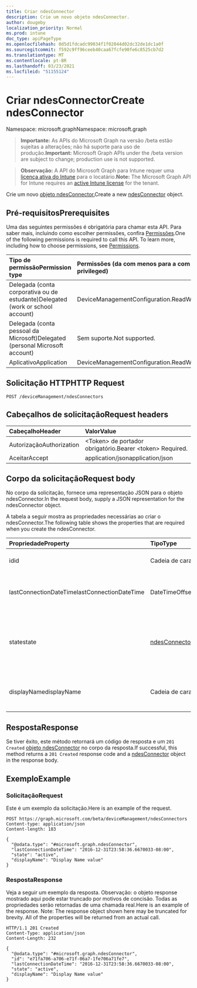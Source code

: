 ```yaml
---
title: Criar ndesConnector
description: Crie um novo objeto ndesConnector.
author: dougeby
localization_priority: Normal
ms.prod: intune
doc_type: apiPageType
ms.openlocfilehash: 0d5d1fdcadc99034f1f02044d02dc32de1dc1a0f
ms.sourcegitcommit: f592c9ff96ceeb40caa67fcfe90fe6c8525cb7d2
ms.translationtype: MT
ms.contentlocale: pt-BR
ms.lasthandoff: 03/23/2021
ms.locfileid: "51155124"
---
```

# <a name="create-ndesconnector"></a><span data-ttu-id="525ab-103">Criar ndesConnector</span><span class="sxs-lookup"><span data-stu-id="525ab-103">Create ndesConnector</span></span>

<span data-ttu-id="525ab-104">Namespace: microsoft.graph</span><span class="sxs-lookup"><span data-stu-id="525ab-104">Namespace: microsoft.graph</span></span>

> <span data-ttu-id="525ab-105">**Importante:** As APIs do Microsoft Graph na versão /beta estão sujeitas a alterações; não há suporte para uso de produção.</span><span class="sxs-lookup"><span data-stu-id="525ab-105">**Important:** Microsoft Graph APIs under the /beta version are subject to change; production use is not supported.</span></span>

> <span data-ttu-id="525ab-106">**Observação:** A API do Microsoft Graph para Intune requer uma [licença ativa do Intune](https://go.microsoft.com/fwlink/?linkid=839381) para o locatário.</span><span class="sxs-lookup"><span data-stu-id="525ab-106">**Note:** The Microsoft Graph API for Intune requires an [active Intune license](https://go.microsoft.com/fwlink/?linkid=839381) for the tenant.</span></span>

<span data-ttu-id="525ab-107">Crie um novo [objeto ndesConnector.](../resources/intune-deviceconfig-ndesconnector.md)</span><span class="sxs-lookup"><span data-stu-id="525ab-107">Create a new [ndesConnector](../resources/intune-deviceconfig-ndesconnector.md) object.</span></span>

## <a name="prerequisites"></a><span data-ttu-id="525ab-108">Pré-requisitos</span><span class="sxs-lookup"><span data-stu-id="525ab-108">Prerequisites</span></span>
<span data-ttu-id="525ab-p101">Uma das seguintes permissões é obrigatória para chamar esta API. Para saber mais, incluindo como escolher permissões, confira [Permissões](/graph/permissions-reference).</span><span class="sxs-lookup"><span data-stu-id="525ab-p101">One of the following permissions is required to call this API. To learn more, including how to choose permissions, see [Permissions](/graph/permissions-reference).</span></span>

|<span data-ttu-id="525ab-111">Tipo de permissão</span><span class="sxs-lookup"><span data-stu-id="525ab-111">Permission type</span></span>|<span data-ttu-id="525ab-112">Permissões (da com menos para a com mais privilégios)</span><span class="sxs-lookup"><span data-stu-id="525ab-112">Permissions (from least to most privileged)</span></span>|
|:---|:---|
|<span data-ttu-id="525ab-113">Delegada (conta corporativa ou de estudante)</span><span class="sxs-lookup"><span data-stu-id="525ab-113">Delegated (work or school account)</span></span>|<span data-ttu-id="525ab-114">DeviceManagementConfiguration.ReadWrite.All</span><span class="sxs-lookup"><span data-stu-id="525ab-114">DeviceManagementConfiguration.ReadWrite.All</span></span>|
|<span data-ttu-id="525ab-115">Delegada (conta pessoal da Microsoft)</span><span class="sxs-lookup"><span data-stu-id="525ab-115">Delegated (personal Microsoft account)</span></span>|<span data-ttu-id="525ab-116">Sem suporte.</span><span class="sxs-lookup"><span data-stu-id="525ab-116">Not supported.</span></span>|
|<span data-ttu-id="525ab-117">Aplicativo</span><span class="sxs-lookup"><span data-stu-id="525ab-117">Application</span></span>|<span data-ttu-id="525ab-118">DeviceManagementConfiguration.ReadWrite.All</span><span class="sxs-lookup"><span data-stu-id="525ab-118">DeviceManagementConfiguration.ReadWrite.All</span></span>|

## <a name="http-request"></a><span data-ttu-id="525ab-119">Solicitação HTTP</span><span class="sxs-lookup"><span data-stu-id="525ab-119">HTTP Request</span></span>
<!-- {
  "blockType": "ignored"
}
-->
``` http
POST /deviceManagement/ndesConnectors
```

## <a name="request-headers"></a><span data-ttu-id="525ab-120">Cabeçalhos de solicitação</span><span class="sxs-lookup"><span data-stu-id="525ab-120">Request headers</span></span>
|<span data-ttu-id="525ab-121">Cabeçalho</span><span class="sxs-lookup"><span data-stu-id="525ab-121">Header</span></span>|<span data-ttu-id="525ab-122">Valor</span><span class="sxs-lookup"><span data-stu-id="525ab-122">Value</span></span>|
|:---|:---|
|<span data-ttu-id="525ab-123">Autorização</span><span class="sxs-lookup"><span data-stu-id="525ab-123">Authorization</span></span>|<span data-ttu-id="525ab-124">&lt;Token&gt; de portador obrigatório.</span><span class="sxs-lookup"><span data-stu-id="525ab-124">Bearer &lt;token&gt; Required.</span></span>|
|<span data-ttu-id="525ab-125">Aceitar</span><span class="sxs-lookup"><span data-stu-id="525ab-125">Accept</span></span>|<span data-ttu-id="525ab-126">application/json</span><span class="sxs-lookup"><span data-stu-id="525ab-126">application/json</span></span>|

## <a name="request-body"></a><span data-ttu-id="525ab-127">Corpo da solicitação</span><span class="sxs-lookup"><span data-stu-id="525ab-127">Request body</span></span>
<span data-ttu-id="525ab-128">No corpo da solicitação, fornece uma representação JSON para o objeto ndesConnector.</span><span class="sxs-lookup"><span data-stu-id="525ab-128">In the request body, supply a JSON representation for the ndesConnector object.</span></span>

<span data-ttu-id="525ab-129">A tabela a seguir mostra as propriedades necessárias ao criar o ndesConnector.</span><span class="sxs-lookup"><span data-stu-id="525ab-129">The following table shows the properties that are required when you create the ndesConnector.</span></span>

|<span data-ttu-id="525ab-130">Propriedade</span><span class="sxs-lookup"><span data-stu-id="525ab-130">Property</span></span>|<span data-ttu-id="525ab-131">Tipo</span><span class="sxs-lookup"><span data-stu-id="525ab-131">Type</span></span>|<span data-ttu-id="525ab-132">Descrição</span><span class="sxs-lookup"><span data-stu-id="525ab-132">Description</span></span>|
|:---|:---|:---|
|<span data-ttu-id="525ab-133">id</span><span class="sxs-lookup"><span data-stu-id="525ab-133">id</span></span>|<span data-ttu-id="525ab-134">Cadeia de caracteres</span><span class="sxs-lookup"><span data-stu-id="525ab-134">String</span></span>|<span data-ttu-id="525ab-135">A chave do Conector NDES.</span><span class="sxs-lookup"><span data-stu-id="525ab-135">The key of the NDES Connector.</span></span>|
|<span data-ttu-id="525ab-136">lastConnectionDateTime</span><span class="sxs-lookup"><span data-stu-id="525ab-136">lastConnectionDateTime</span></span>|<span data-ttu-id="525ab-137">DateTimeOffset</span><span class="sxs-lookup"><span data-stu-id="525ab-137">DateTimeOffset</span></span>|<span data-ttu-id="525ab-138">Última hora de conexão para o Conector do Ndes</span><span class="sxs-lookup"><span data-stu-id="525ab-138">Last connection time for the Ndes Connector</span></span>|
|<span data-ttu-id="525ab-139">state</span><span class="sxs-lookup"><span data-stu-id="525ab-139">state</span></span>|[<span data-ttu-id="525ab-140">ndesConnectorState</span><span class="sxs-lookup"><span data-stu-id="525ab-140">ndesConnectorState</span></span>](../resources/intune-deviceconfig-ndesconnectorstate.md)|<span data-ttu-id="525ab-141">Status do Conector do Ndes.</span><span class="sxs-lookup"><span data-stu-id="525ab-141">Ndes Connector Status.</span></span> <span data-ttu-id="525ab-142">Os valores possíveis são: `none`, `active`, `inactive`.</span><span class="sxs-lookup"><span data-stu-id="525ab-142">Possible values are: `none`, `active`, `inactive`.</span></span>|
|<span data-ttu-id="525ab-143">displayName</span><span class="sxs-lookup"><span data-stu-id="525ab-143">displayName</span></span>|<span data-ttu-id="525ab-144">Cadeia de caracteres</span><span class="sxs-lookup"><span data-stu-id="525ab-144">String</span></span>|<span data-ttu-id="525ab-145">O nome amigável do Conector do Ndes.</span><span class="sxs-lookup"><span data-stu-id="525ab-145">The friendly name of the Ndes Connector.</span></span>|



## <a name="response"></a><span data-ttu-id="525ab-146">Resposta</span><span class="sxs-lookup"><span data-stu-id="525ab-146">Response</span></span>
<span data-ttu-id="525ab-147">Se tiver êxito, este método retornará um código de resposta e um `201 Created` [objeto ndesConnector](../resources/intune-deviceconfig-ndesconnector.md) no corpo da resposta.</span><span class="sxs-lookup"><span data-stu-id="525ab-147">If successful, this method returns a `201 Created` response code and a [ndesConnector](../resources/intune-deviceconfig-ndesconnector.md) object in the response body.</span></span>

## <a name="example"></a><span data-ttu-id="525ab-148">Exemplo</span><span class="sxs-lookup"><span data-stu-id="525ab-148">Example</span></span>

### <a name="request"></a><span data-ttu-id="525ab-149">Solicitação</span><span class="sxs-lookup"><span data-stu-id="525ab-149">Request</span></span>
<span data-ttu-id="525ab-150">Este é um exemplo da solicitação.</span><span class="sxs-lookup"><span data-stu-id="525ab-150">Here is an example of the request.</span></span>
``` http
POST https://graph.microsoft.com/beta/deviceManagement/ndesConnectors
Content-type: application/json
Content-length: 183

{
  "@odata.type": "#microsoft.graph.ndesConnector",
  "lastConnectionDateTime": "2016-12-31T23:58:36.6670033-08:00",
  "state": "active",
  "displayName": "Display Name value"
}
```

### <a name="response"></a><span data-ttu-id="525ab-151">Resposta</span><span class="sxs-lookup"><span data-stu-id="525ab-151">Response</span></span>
<span data-ttu-id="525ab-p103">Veja a seguir um exemplo da resposta. Observação: o objeto response mostrado aqui pode estar truncado por motivos de concisão. Todas as propriedades serão retornadas de uma chamada real.</span><span class="sxs-lookup"><span data-stu-id="525ab-p103">Here is an example of the response. Note: The response object shown here may be truncated for brevity. All of the properties will be returned from an actual call.</span></span>
``` http
HTTP/1.1 201 Created
Content-Type: application/json
Content-Length: 232

{
  "@odata.type": "#microsoft.graph.ndesConnector",
  "id": "e71fa706-a706-e71f-06a7-1fe706a71fe7",
  "lastConnectionDateTime": "2016-12-31T23:58:36.6670033-08:00",
  "state": "active",
  "displayName": "Display Name value"
}
```




